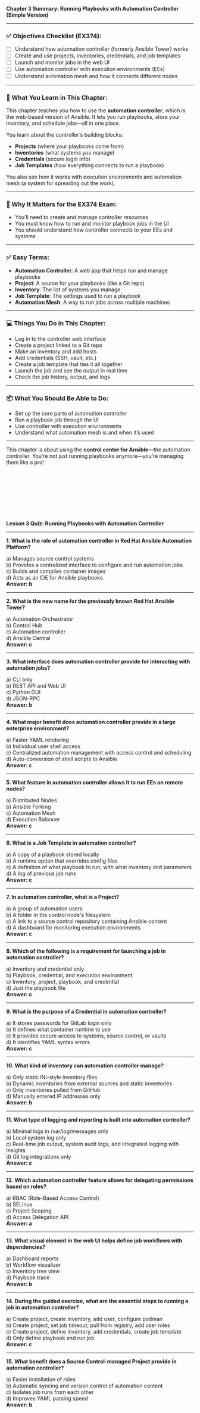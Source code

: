 **Chapter 3 Summary: Running Playbooks with Automation Controller (Simple Version)**

---

### ✅ Objectives Checklist (EX374):
- [ ] Understand how automation controller (formerly Ansible Tower) works
- [ ] Create and use projects, inventories, credentials, and job templates
- [ ] Launch and monitor jobs in the web UI
- [ ] Use automation controller with execution environments (EEs)
- [ ] Understand automation mesh and how it connects different nodes

---

### 🧠 What You Learn in This Chapter:
This chapter teaches you how to use the **automation controller**, which is the web-based version of Ansible. It lets you run playbooks, store your inventory, and schedule jobs—all in one place.

You learn about the controller’s building blocks:
- **Projects** (where your playbooks come from)
- **Inventories** (what systems you manage)
- **Credentials** (secure login info)
- **Job Templates** (how everything connects to run a playbook)

You also see how it works with execution environments and automation mesh (a system for spreading out the work).

---

### 🎯 Why It Matters for the EX374 Exam:
- You’ll need to create and manage controller resources
- You must know how to run and monitor playbook jobs in the UI
- You should understand how controller connects to your EEs and systems

---

### ✅ Easy Terms:
- **Automation Controller**: A web app that helps run and manage playbooks
- **Project**: A source for your playbooks (like a Git repo)
- **Inventory**: The list of systems you manage
- **Job Template**: The settings used to run a playbook
- **Automation Mesh**: A way to run jobs across multiple machines

---

### 💻 Things You Do in This Chapter:
- Log in to the controller web interface
- Create a project linked to a Git repo
- Make an inventory and add hosts
- Add credentials (SSH, vault, etc.)
- Create a job template that ties it all together
- Launch the job and see the output in real time
- Check the job history, output, and logs

---

### 📦 What You Should Be Able to Do:
- Set up the core parts of automation controller
- Run a playbook job through the UI
- Use controller with execution environments
- Understand what automation mesh is and when it’s used

---

This chapter is about using the **control center for Ansible**—the automation controller. You’re not just running playbooks anymore—you’re managing them like a pro!

<br><br><br><br>
---

**Lesson 3 Quiz: Running Playbooks with Automation Controller**

---

**1. What is the role of automation controller in Red Hat Ansible Automation Platform?**

a) Manages source control systems  
b) Provides a centralized interface to configure and run automation jobs  
c) Builds and compiles container images  
d) Acts as an IDE for Ansible playbooks  
**Answer: b**

---

**2. What is the new name for the previously known Red Hat Ansible Tower?**

a) Automation Orchestrator  
b) Control Hub  
c) Automation controller  
d) Ansible Central  
**Answer: c**

---

**3. What interface does automation controller provide for interacting with automation jobs?**

a) CLI only  
b) REST API and Web UI  
c) Python GUI  
d) JSON-RPC  
**Answer: b**

---

**4. What major benefit does automation controller provide in a large enterprise environment?**

a) Faster YAML rendering  
b) Individual user shell access  
c) Centralized automation management with access control and scheduling  
d) Auto-conversion of shell scripts to Ansible  
**Answer: c**

---

**5. What feature in automation controller allows it to run EEs on remote nodes?**

a) Distributed Nodes  
b) Ansible Forking  
c) Automation Mesh  
d) Execution Balancer  
**Answer: c**

---

**6. What is a Job Template in automation controller?**

a) A copy of a playbook stored locally  
b) A runtime option that overrides config files  
c) A definition of what playbook to run, with what inventory and parameters  
d) A log of previous job runs  
**Answer: c**

---

**7. In automation controller, what is a Project?**

a) A group of automation users  
b) A folder in the control node's filesystem  
c) A link to a source control repository containing Ansible content  
d) A dashboard for monitoring execution environments  
**Answer: c**

---

**8. Which of the following is a requirement for launching a job in automation controller?**

a) Inventory and credential only  
b) Playbook, credential, and execution environment  
c) Inventory, project, playbook, and credential  
d) Just the playbook file  
**Answer: c**

---

**9. What is the purpose of a Credential in automation controller?**

a) It stores passwords for GitLab login only  
b) It defines what container runtime to use  
c) It provides secure access to systems, source control, or vaults  
d) It identifies YAML syntax errors  
**Answer: c**

---

**10. What kind of inventory can automation controller manage?**

a) Only static INI-style inventory files  
b) Dynamic inventories from external sources and static inventories  
c) Only inventories pulled from GitHub  
d) Manually entered IP addresses only  
**Answer: b**

---

**11. What type of logging and reporting is built into automation controller?**

a) Minimal logs in /var/log/messages only  
b) Local system log only  
c) Real-time job output, system audit logs, and integrated logging with Insights  
d) Git log integrations only  
**Answer: c**

---

**12. Which automation controller feature allows for delegating permissions based on roles?**

a) RBAC (Role-Based Access Control)  
b) SELinux  
c) Project Scoping  
d) Access Delegation API  
**Answer: a**

---

**13. What visual element in the web UI helps define job workflows with dependencies?**

a) Dashboard reports  
b) Workflow visualizer  
c) Inventory tree view  
d) Playbook trace  
**Answer: b**

---

**14. During the guided exercise, what are the essential steps to running a job in automation controller?**

a) Create project, create inventory, add user, configure podman  
b) Create project, set job timeout, pull from registry, add user roles  
c) Create project, define inventory, add credentials, create job template  
d) Only define playbook and run job  
**Answer: c**

---

**15. What benefit does a Source Control-managed Project provide in automation controller?**

a) Easier installation of roles  
b) Automatic syncing and version control of automation content  
c) Isolates job runs from each other  
d) Improves YAML parsing speed  
**Answer: b**

